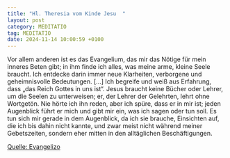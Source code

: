 ```yaml
---
title: "Hl. Theresia vom Kinde Jesu  "
layout: post
category: MEDITATIO
tag: MEDITATIO
date: 2024-11-14 10:00:59 +0100
---
```

Vor allem anderen ist es das Evangelium, das mir das Nötige für mein inneres Beten gibt; in ihm finde ich alles, was meine arme, kleine Seele braucht. Ich entdecke darin immer neue Klarheiten, verborgene und geheimnisvolle Bedeutungen. […]
Ich begreife und weiß aus Erfahrung, dass „das Reich Gottes in uns ist“.<!--more--> Jesus braucht keine Bücher oder Lehrer, um die Seelen zu unterweisen; er, der Lehrer der Gelehrten, lehrt ohne Wortgetön. Nie hörte ich ihn reden, aber ich spüre, dass er in mir ist; jeden Augenblick führt er mich und gibt mir ein, was ich sagen oder tun soll. Es tun sich mir gerade in dem Augenblick, da ich sie brauche, Einsichten auf, die ich bis dahin nicht kannte, und zwar meist nicht während meiner Gebetszeiten, sondern eher mitten in den alltäglichen Beschäftigungen.
 

[Quelle: Evangelizo](https://evangeliumtagfuertag.org/DE/gospel)